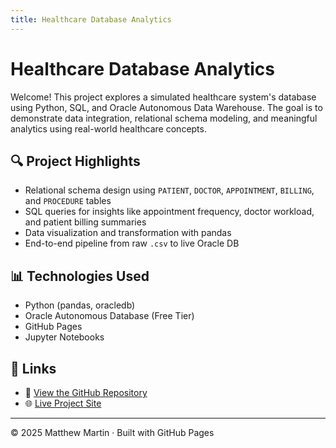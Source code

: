 ```yaml
---
title: Healthcare Database Analytics
---
```


# Healthcare Database Analytics

Welcome! This project explores a simulated healthcare system's database using Python, SQL, and Oracle Autonomous Data Warehouse. The goal is to demonstrate data integration, relational schema modeling, and meaningful analytics using real-world healthcare concepts.

## 🔍 Project Highlights

- Relational schema design using `PATIENT`, `DOCTOR`, `APPOINTMENT`, `BILLING`, and `PROCEDURE` tables
- SQL queries for insights like appointment frequency, doctor workload, and patient billing summaries
- Data visualization and transformation with pandas
- End-to-end pipeline from raw `.csv` to live Oracle DB

## 📊 Technologies Used

- Python (pandas, oracledb)
- Oracle Autonomous Database (Free Tier)
- GitHub Pages
- Jupyter Notebooks

## 🔗 Links

- 🔬 [View the GitHub Repository](https://github.com/matthew-martin1184/healthcare_db_analytics_project)
- 🌐 [Live Project Site](https://matthew-martin1184.github.io/healthcare_db_analytics_project/)

---

&copy; 2025 Matthew Martin · Built with GitHub Pages

